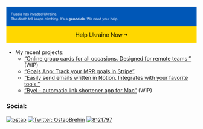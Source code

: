[![SWUbanner](https://raw.githubusercontent.com/vshymanskyy/StandWithUkraine/main/banner2-direct.svg)](https://github.com/vshymanskyy/StandWithUkraine/blob/main/docs/README.md)

- My recent projects:
  - [“Online group cards for all occasions. Designed for remote teams.”](https://goyella.com) (WIP)
  - [“Goals App: Track your MRR goals in Stripe”](https://marketplace.stripe.com/apps/goals-1)
  - [“Easily send emails written in Notion. Integrates with your favorite tools.”](https://notionmailer.com)
  - [”Byel - automatic link shortener app for Mac”](https://getbyel.com/) (WIP)

<h3 align="left">Social:</h3>
<p align="left">
<a href="https://dev.to/ostap" target="blank"><img align="center" src="https://cdn.jsdelivr.net/npm/simple-icons@3.0.1/icons/dev-dot-to.svg" alt="ostap" height="30" width="40" /></a>
<a href="https://twitter.com/OstapBrehin" target="blank"><img align="center" src="https://raw.githubusercontent.com/rahuldkjain/github-profile-readme-generator/master/src/images/icons/Social/twitter.svg" alt="Twitter: OstapBrehin" height="30" width="40" /></a>
<a href="https://stackoverflow.com/users/8121797" target="blank"><img align="center" src="https://raw.githubusercontent.com/rahuldkjain/github-profile-readme-generator/master/src/images/icons/Social/stack-overflow.svg" alt="8121797" height="30" width="40" /></a>
</p>
